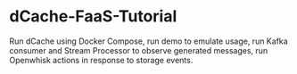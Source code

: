 # dCache-FaaS-Tutorial
Run dCache using Docker Compose, run demo to emulate usage, run Kafka consumer and Stream Processor to observe generated messages, run Openwhisk actions in response to storage events.

